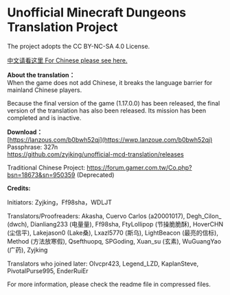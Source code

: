 # Unofficial Minecraft Dungeons Translation Project

The project adopts the CC BY-NC-SA 4.0 License.  

[中文请看这里 For Chinese please see here.](https://github.com/zyjking/unofficial-mcd-translation/wiki)


**About the translation：**  
When the game does not add Chinese, it breaks the language barrier for mainland Chinese players.

Because the final version of the game (1.17.0.0) has been released, the final version of the translation has also been released. Its mission has been completed and is inactive.


**Download：**  
[https://lanzous.com/b0bwh52qj](https://wwp.lanzoue.com/b0bwh52qj)  Passphrase: 327n  
https://github.com/zyjking/unofficial-mcd-translation/releases  

Traditional Chinese Project: https://forum.gamer.com.tw/Co.php?bsn=18673&sn=950359 (Deprecated)  


**Credits:**  

Initiators: Zyjking，Ff98sha，WDLJT  

Translators/Proofreaders: Akasha, Cuervo Carlos (a20001017), Degh_Cilon_ (dwch), Dianliang233 (电量量), Ff98sha, FtyLollipop (节操脆脆酥), HoverCHN (尘信平), Lakejason0 (Lake桑), Lxazl5770 (斯乌), LightBeacon (最亮的信标), Method (方法放寒假), Qsefthuopq, SPGoding, Xuan_su (玄素), WuGuangYao (广药), Zyjking  

Translators who joined later: Olvcpr423, Legend_LZD, KaplanSteve, PivotalPurse995, EnderRuiEr  

For more information, please check the readme file in compressed files.  
